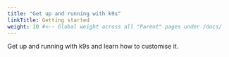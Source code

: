 ```yaml
---
title: "Get up and running with k9s"
linkTitle: Getting started
weight: 10 #<-- Global weight across all "Parent" pages under /docs/
---
```


Get up and running with k9s and learn how to customise it.